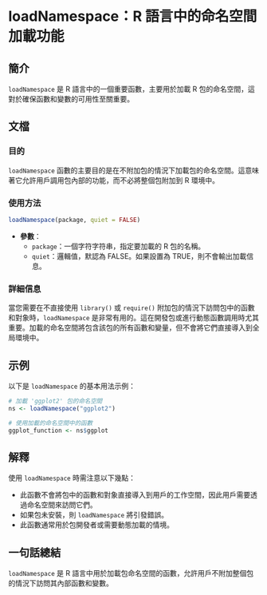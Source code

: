 <!--
Meta Description: # loadNamespace：R 語言中的命名空間加載功能 ## 簡介 `loadNamespace` 是 R 語言中的一個重要函數，主要用於加載 R 包的命名空間，這對於確保函數和變數的可用性至關重要。 ## 文檔 ### 目的 `loadNamespace` 函數的主要目的是在不附加包的情況下...
Meta Keywords: loadnamespace, 包的命名空間, package, quiet, false
-->

# loadNamespace：R 語言中的命名空間加載功能

## 簡介
`loadNamespace` 是 R 語言中的一個重要函數，主要用於加載 R 包的命名空間，這對於確保函數和變數的可用性至關重要。

## 文檔
### 目的
`loadNamespace` 函數的主要目的是在不附加包的情況下加載包的命名空間。這意味著它允許用戶調用包內部的功能，而不必將整個包附加到 R 環境中。

### 使用方法
```R
loadNamespace(package, quiet = FALSE)
```
- **參數**：
  - `package`：一個字符字符串，指定要加載的 R 包的名稱。
  - `quiet`：邏輯值，默認為 FALSE。如果設置為 TRUE，則不會輸出加載信息。

### 詳細信息
當您需要在不直接使用 `library()` 或 `require()` 附加包的情況下訪問包中的函數和對象時，`loadNamespace` 是非常有用的。這在開發包或進行動態函數調用時尤其重要。加載的命名空間將包含該包的所有函數和變量，但不會將它們直接導入到全局環境中。

## 示例
以下是 `loadNamespace` 的基本用法示例：

```R
# 加載 'ggplot2' 包的命名空間
ns <- loadNamespace("ggplot2")

# 使用加載的命名空間中的函數
ggplot_function <- ns$ggplot
```

## 解釋
使用 `loadNamespace` 時需注意以下幾點：
- 此函數不會將包中的函數和對象直接導入到用戶的工作空間，因此用戶需要透過命名空間來訪問它們。
- 如果包未安裝，則 `loadNamespace` 將引發錯誤。
- 此函數通常用於包開發者或需要動態加載的情境。

## 一句話總結
`loadNamespace` 是 R 語言中用於加載包命名空間的函數，允許用戶不附加整個包的情況下訪問其內部函數和變數。